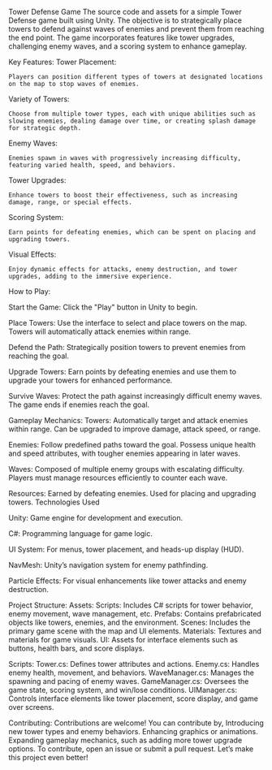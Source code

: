 Tower Defense Game 
The source code and assets for a simple Tower Defense game built using Unity. The objective is to strategically place towers to defend against waves of enemies and prevent them from reaching the end point. The game incorporates features like tower upgrades, challenging enemy waves, and a scoring system to enhance gameplay.

Key Features:
  Tower Placement:
  
    Players can position different types of towers at designated locations on the map to stop waves of enemies.

  Variety of Towers:
  
    Choose from multiple tower types, each with unique abilities such as slowing enemies, dealing damage over time, or creating splash damage for strategic depth.

  Enemy Waves:
  
    Enemies spawn in waves with progressively increasing difficulty, featuring varied health, speed, and behaviors.

  Tower Upgrades:
  
    Enhance towers to boost their effectiveness, such as increasing damage, range, or special effects.

  Scoring System:
  
    Earn points for defeating enemies, which can be spent on placing and upgrading towers.

  Visual Effects:
  
    Enjoy dynamic effects for attacks, enemy destruction, and tower upgrades, adding to the immersive experience.

How to Play:

Start the Game: Click the "Play" button in Unity to begin.

Place Towers: Use the interface to select and place towers on the map. Towers will automatically attack enemies within range.

Defend the Path: Strategically position towers to prevent enemies from reaching the goal.

Upgrade Towers: Earn points by defeating enemies and use them to upgrade your towers for enhanced performance.

Survive Waves: Protect the path against increasingly difficult enemy waves. The game ends if enemies reach the goal.


Gameplay Mechanics:
  Towers:
    Automatically target and attack enemies within range.
    Can be upgraded to improve damage, attack speed, or range.
    
  Enemies:
    Follow predefined paths toward the goal.
    Possess unique health and speed attributes, with tougher enemies appearing in later waves.
    
  Waves:
    Composed of multiple enemy groups with escalating difficulty.
    Players must manage resources efficiently to counter each wave.
    
  Resources:
    Earned by defeating enemies.
    Used for placing and upgrading towers.
    Technologies Used
    
Unity: Game engine for development and execution.

C#: Programming language for game logic.

UI System: For menus, tower placement, and heads-up display (HUD).

NavMesh: Unity’s navigation system for enemy pathfinding.

Particle Effects: For visual enhancements like tower attacks and enemy destruction.


Project Structure:
    Assets:
      Scripts: Includes C# scripts for tower behavior, enemy movement, wave management, etc.
      Prefabs: Contains prefabricated objects like towers, enemies, and the environment.
      Scenes: Includes the primary game scene with the map and UI elements.
      Materials: Textures and materials for game visuals.
      UI: Assets for interface elements such as buttons, health bars, and score displays.
      
  Scripts:
    Tower.cs: Defines tower attributes and actions.
    Enemy.cs: Handles enemy health, movement, and behaviors.
    WaveManager.cs: Manages the spawning and pacing of enemy waves.
    GameManager.cs: Oversees the game state, scoring system, and win/lose conditions.
    UIManager.cs: Controls interface elements like tower placement, score display, and game over screens.

Contributing:
  Contributions are welcome! You can contribute by,
    Introducing new tower types and enemy behaviors.
    Enhancing graphics or animations.
    Expanding gameplay mechanics, such as adding more tower upgrade options.
    To contribute, open an issue or submit a pull request. Let’s make this project even better!

